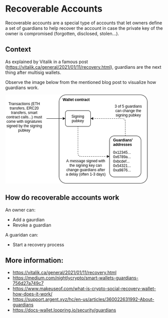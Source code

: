 # Recoverable Accounts
Recoverable accounts are a special type of accounts that let owners define a set of guardians to help recover the account in case the private key of the owner is compromised (forgotten, disclosed, stolen...).

## Context 

As explained by Vitalik in a famous post (https://vitalik.ca/general/2021/01/11/recovery.html), guardians are the next thing after multisig wallets.

Observe the image below from the mentioned blog post to visualize how guardians work.

![Guardians][guardians-image]

[guardians-image]: ../../../.github/img/guardiansDiagramVitalik.png

## How do recoverable accounts work

An owner can:

 - Add a gaurdian
 - Revoke a guardian

A guaridan can:

 - Start a recovery process


## More information:
 - https://vitalik.ca/general/2021/01/11/recovery.html
 - https://medium.com/nightlycrypto/smart-wallets-guardians-756d27a749c7
 - https://www.makeuseof.com/what-is-crypto-social-recovery-wallet-how-does-it-work/
 - https://support.argent.xyz/hc/en-us/articles/360022631992-About-guardians
 - https://docs-wallet.loopring.io/security/guardians
